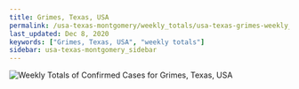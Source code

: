 ```yaml
---
title: Grimes, Texas, USA
permalink: /usa-texas-montgomery/weekly_totals/usa-texas-grimes-weekly_totals.html
last_updated: Dec 8, 2020
keywords: ["Grimes, Texas, USA", "weekly totals"]
sidebar: usa-texas-montgomery_sidebar
---
```


![Weekly Totals of Confirmed Cases for Grimes, Texas, USA](/covid_tracker/images/graphs/usa-texas-grimes-weekly_totals_graph.png)
